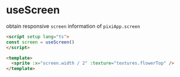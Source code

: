 # useScreen

obtain responsive `screen` information of `pixiApp.screen`

```html
<script setup lang="ts">
const screen = useScreen()
</script>

<template>
  <sprite :x="screen.width / 2" :texture="textures.flowerTop" />
</template>
```
